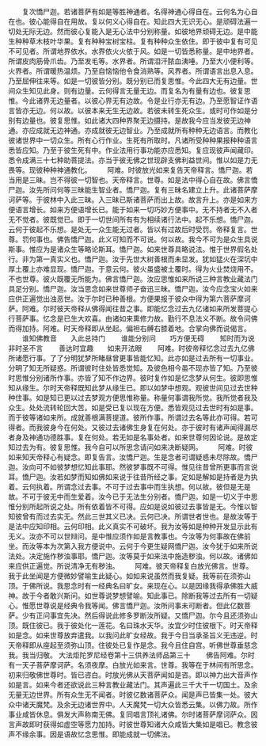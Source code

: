 <!-- { "loadSidebar": true } -->
　　复次憍尸迦。若诸菩萨有如是等胜神通者。名得神通心得自在。云何名为心自在也。彼心能得自在用故。复以何义心得自在。知此四大无识无心。是顽碍法遍一切处无际无边。然而彼心复能入是无心法中分别称量。如彼地界顽碍无边。是中能生种种草木枝叶华果。复有种种宝树宝柱。复有种种众生依住。即于彼中复有可见不可见者。所谓地界依水。水界依火火依于风。如是一切皆悉称量。是中地界者。所谓皮肉筋骨爪齿。乃至发毛等。水界者。所谓泪汗脓血洟唾。乃至大小便利等。火界者。所谓暖热温烦。乃至自恼恼他令食消熟等。风界者。所谓语言出息入息。乃至屈伸往来等。如是一切彼皆分别。既分别已而复思惟。今此四大无有边量。世间众生知见此身。则有边量。云何得言无量无边。而复名为有量有边也。彼复思惟。今此诸界无边量者。以彼心界无有边故。令是业行亦无有边。乃至愿智证作语言皆亦无边。何以故。以彼本来无生无边故。若彼未转生死众生。或时可作如是分别有边量也。彼复思惟。如此诸大四种界聚无边摄持。是故我今应当发彼无边神通。亦应成就无边神通。亦成就彼无边智业。乃至成就所有种种无边语言。而教化彼诸世界中一切众生。所有心行作业。生死有所取时。凡诸所受种种果报种种语言悉皆应知。乃至于彼生死有中。作业法用行事功能亦应悉知。复应现彼声闻藏印。悉令成满三十七种助菩提法。亦当于彼无佛之世现辟支佛利益世间。惟以如是力无畏等。现彼种种神通教化。
　　阿难。时彼放光如来复告天帝释言。憍尸迦。若当用是三昧。岂不得彼一切智也。天帝释言。世尊。如是法中得心自在故。佛言憍尸迦。汝先所问何等三昧能生智业者。憍尸迦。复有三昧名建立上升。此诸菩萨摩诃萨等。于彼林中入此三昧。入三昧已斯诸菩萨而出上故。故言升上。亦是如来方便语言增长。如来方便语增长已。能于如来一切巧妙方便事中。无不持者无不入者无不觉者。彼既觉已。即于一切世间所有有为相续诸行法中。起不乐想。憍尸迦。云何于彼起不乐想。是处无一众生能无过者。皆以有过故后时受罚。帝释复言。世尊。罚何事也。佛告憍尸迦。此义可知而不可说。何以故。我今不可为是众生具说斯事。惟应为是诸众生等略论斯耳。憍尸迦。如来世尊具略说法。惟于世界假名处行。非为第一真实义也。憍尸迦。汝于先世大树善根而未显发。犹如猛火在深坑中厚土覆上亦难显现。憍尸迦。于意云何。彼火虽盛被土覆时。得为火业焚烧用不。不也世尊。彼火既覆无所能为。佛言憍尸迦。汝应思惟如来所说三种言教业藏法门具足分别。憍尸迦。汝当思念如来世尊师子奋迅三昧。憍尸迦。汝今应念宝火如来应供正遍觉出浊恶世。汝于尔时已种善根。方便果报于彼众中得为第六菩萨摩诃萨。阿难。尔时彼天帝释从佛得闻往昔之事。即能忆念过去九亿诸如来所发菩提心行菩萨事。忆念是已生大欢喜。由诸如来熏修力故。勤行不息法义不断。故令问佛而得加持。阿难。时天帝释即从坐起。偏袒右髆右膝着地。合掌向佛而说偈言。
　　谁知佛教音　　入此总持门
　　谁能分别问　　巧方便无碍
　　知时而为说　　非时圣不言
　　善达时宜趣　　如来开法眼
　　阿难。时彼帝释忆念过去九亿佛所诸愿行事。了了分明犹梦所睹昼曾更事皆能忆知。此亦如是过去所有一切事业。分明了知无所疑惑。所谓彼时住处皆悉觉知。及彼色相今虽不现亦皆了知。乃至彼时思惟分别诸所作事。亦皆了知不作边界。彼时复作如是忆念梦从何生。彼即思惟知从缘生。尔时天帝释既知此梦从缘生已。即以如梦中想观。观彼世间见过去世种种住事。如是知已更以过去梦观方便思惟称量。称量何事谓我所觉。我所觉者我及众生。处处流转轮回大苦。如是受已复以现在方便。悉皆观见过去世时有如是事。而于彼等诸如来所。成就善根满菩提道。彼所作事。所谓过去名等此亦可得。若可得者。而我彼身今在何处。又彼过去诸佛生身复在何处。亦于彼时有诸声闻得漏尽者身及神通功德胜事。复在何处。若无如是名事处者。如来世尊何因论说。是故定知过去为有。彼复思惟。我今自可以所思念请问如来决断疑网。
　　阿难。时彼如来知天帝释心有疑念。即复告言。汝憍尸迦。生是念者可谓疑惑未尽除故。憍尸迦。汝向可不如彼梦想忆知此事耶。然彼梦事既不可得。惟见往昔曾所更事而言说耳。憍尸迦。汝若如梦而知如佛如来说于往昔所经之事。定如是解如是持者是为执着。云何执着。所谓念过去事。不可于过去事中而生执想。何以故。彼但是无是故。不可于彼无中而生爱着。汝今已于无法生分别者。憍尸迦。如是一切义于中思惟分别所起所说之处。所有依着皆不可得。应如是说如彼过去事皆是无。今惟以智知彼曾有而过去实无。然此三世其义已决。云何已决。所谓世者世也。是故汝等于是法中应知印相。云何印相。此义真实不可破坏。我为汝等如是种种开发显示此有无义。汝亦不可以世辩问。是中惟应须作如是言教事也。今汝等为何事故在佛前坐。而汝等本为次第入我方便说中。云何于今更生疑网憍尸迦。汝今犹于如来所说法处。决定施作秽浊事耶。憍尸迦。汝等莫于如来法中施造秽浊。何以故。诸佛如来应供正遍觉。所说清净无有秽浊。
　　阿难。彼天帝释复白放光佛言。世尊。我于此坐闻是方便微妙譬喻生此疑心。如如来说虽然而我复疑。我等前在须弥山顶。于佛所说。我思念时有一经典名曰旷女。来现在心。以是因缘我得承佛胜大威神。故于今者敢兴斯问。如世尊说梦想譬喻。知此事已。除断我等过去所有一切疑心。惟愿世尊说是经典令我等闻。佛言憍尸迦。汝所问事未可断者。但此亿数菩萨。少有正问事宜先决。然后得说此修多罗断汝所疑。又憍尸迦。尔今且还须弥山顶。既住彼已。我于彼处化一莲花。名曰珠水天华。汝宜少时住彼根下。时天帝释如是念。如来世尊放弃遣我。以我问此旷女经故。我于今日当承圣旨义无违逆。时天帝释即从座起至须弥山顶。住彼处已复作是念。我今且住自宫。听佛世尊垂慈念我。我当归敬。
大法炬陀罗尼经卷第十三供养法师品第三十
　　佛告阿难。尔时有一天子菩萨摩诃萨。名须夜摩。白放光如来言。世尊。我等在于林间有所思念。初来归敬佛世尊时。皆已咨白。时放光佛从天菩萨闻如是咨。即以神力出大音声作如是言。如来今者还欲说此三种言教业藏法门。其声遍此三千大千一切国土。及余无量无边世界。所有众生无不闻者。时彼亿数诸菩萨众。闻是声已皆集一处。彼大众中诸天魔梵。及余无边诸世界中。人天魔梵一切大众皆悉云集。以佛力故。所作事业咸皆休息。俱发大声称南无佛。复同唱言顶礼诸佛。尔时诸菩萨摩诃萨众。因言声故即时获得如虚空等愿力加持。时彼世尊知诸大众咸皆大集如是唱已。教念彼声不缘余事。因是语故忆念思惟。即能成就一切佛法。
